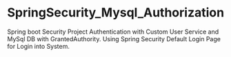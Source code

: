 # SpringSecurity_Mysql_Authorization
Spring boot Security Project 
Authentication with Custom User Service and MySql DB with GrantedAuthority.
Using Spring Security Default Login Page for Login into System.
